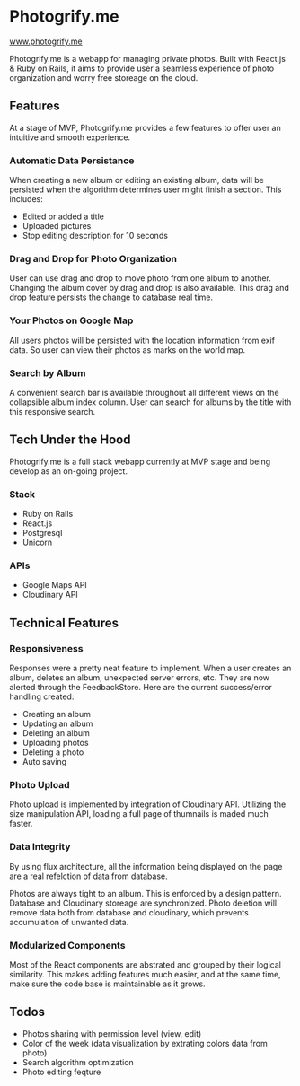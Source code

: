 # Photogrify.me
www.photogrify.me

Photogrify.me is a webapp for managing private photos. Built with React.js
& Ruby on Rails, it aims to provide user a seamless experience of photo
organization and worry free storeage on the cloud.

## Features
At a stage of MVP, Photogrify.me provides a few features to offer user an
intuitive and smooth experience.

### Automatic Data Persistance
When creating a new album or editing an existing album, data will be persisted
when the algorithm determines user might finish a section. This includes:
- Edited or added a title
- Uploaded pictures
- Stop editing description for 10 seconds

### Drag and Drop for Photo Organization
User can use drag and drop to move photo from one album to another. Changing
the album cover by drag and drop is also available.
This drag and drop feature persists the change to database real time.

### Your Photos on Google Map
All users photos will be persisted with the location information from exif
data. So user can view their photos as marks on the world map.

### Search by Album
A convenient search bar is available throughout all different views on the
collapsible album index column. User can search for albums by the title with
this responsive search.

## Tech Under the Hood
Photogrify.me is a full stack webapp currently at MVP stage and being develop
as an on-going project.

### Stack
- Ruby on Rails
- React.js
- Postgresql
- Unicorn

### APIs
- Google Maps API
- Cloudinary API

## Technical Features
### Responsiveness
Responses were a pretty neat feature to implement. When a user creates an album,
deletes an album, unexpected server errors, etc. They are now alerted
through the FeedbackStore. Here are the current success/error handling created:

- Creating an album
- Updating an album
- Deleting an album
- Uploading photos
- Deleting a photo
- Auto saving

### Photo Upload
Photo upload is implemented by integration of Cloudinary API. Utilizing the size
manipulation API, loading a full page of thumnails is maded much faster.

### Data Integrity
By using flux architecture, all the information being displayed on the page are
a real refelction of data from database.

Photos are always tight to an album. This is enforced by a design pattern. Database
and Cloudinary storeage are synchronized. Photo deletion will remove data both from
database and cloudinary, which prevents accumulation of unwanted data.

### Modularized Components
Most of the React components are abstrated and grouped by their logical similarity.
This makes adding features much easier, and at the same time, make sure the code
base is maintainable as it grows.

## Todos
- Photos sharing with permission level (view, edit)
- Color of the week (data visualization by extrating colors data from photo)
- Search algorithm optimization
- Photo editing feqture